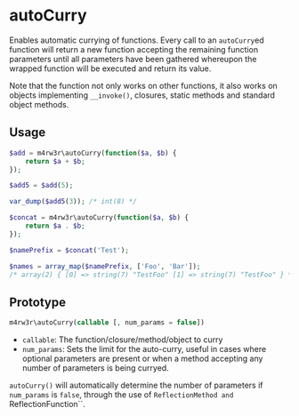 autoCurry
=========

Enables automatic currying of functions. Every call to an ``autoCurry``ed function
will return a new function accepting the remaining function parameters until all
parameters have been gathered whereupon the wrapped function will be executed
and return its value.

Note that the function not only works on other functions, it also works on
objects implementing ``__invoke()``, closures, static methods and standard
object methods.


Usage
-----

```php
$add = m4rw3r\autoCurry(function($a, $b) {
	return $a + $b;
});

$add5 = $add(5);

var_dump($add5(3)); /* int(8) */

$concat = m4rw3r\autoCurry(function($a, $b) {
	return $a . $b;
});

$namePrefix = $concat('Test');

$names = array_map($namePrefix, ['Foo', 'Bar']);
/* array(2) { [0] => string(7) "TestFoo" [1] => string(7) "TestFoo" } */
```

Prototype
---------

```php
m4rw3r\autoCurry(callable [, num_params = false])
```

* ``callable``: The function/closure/method/object to curry
* ``num_params``: Sets the limit for the auto-curry, useful in cases where
  optional parameters are present or when a method accepting any number of
  parameters is being curryed.

``autoCurry()`` will automatically determine the number of parameters if
``num_params`` is ``false``, through the use of ``ReflectionMethod and
``ReflectionFunction``.
